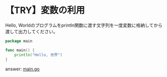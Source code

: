 # 【TRY】変数の利用

Hello, Worldのプログラムをprintln関数に渡す文字列を一度変数に格納してから渡して出力してください。

```go
package main

func main() {
    println("Hello, 世界")
}
```

answer: [main.go](./main.go)
